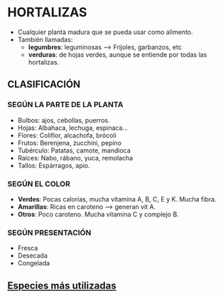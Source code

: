 # HORTALIZAS

* Cualquier planta madura que se pueda usar como alimento.
* También llamadas:
  - **legumbres**: leguminosas --> Frijoles, garbanzos, etc
  - **verduras**: de hojas verdes, aunque se entiende por todas las hortalizas.

## CLASIFICACIÓN

### SEGÚN LA PARTE DE LA PLANTA

* Bulbos: ajos, cebollas, puerros.
* Hojas: Albahaca, lechuga, espinaca...
* Flores: Coliflor, alcachofa, brócoli
* Frutos: Berenjena, zucchini, pepino
* Tubérculo: Patatas, camote, mandioca
* Raíces: Nabo, rábano, yuca, remolacha
* Tallos: Espárragos, apio.

### SEGÚN EL COLOR

* **Verdes**: Pocas calorías, mucha vitamina A, B, C, E y K. Mucha fibra.
* **Amarillas**: Ricas en caroteno --> generan vit A.
* **Otros**: Poco caroteno. Mucha vitamina C y complejo B.

### SEGÚN PRESENTACIÓN

* Fresca
* Desecada
* Congelada

## [Especies más utilizadas](AC2_especies_utilizadas)

